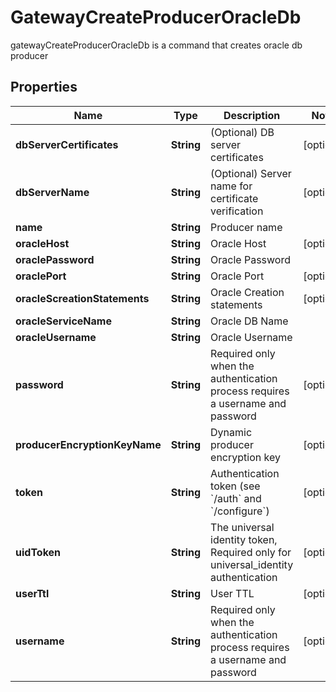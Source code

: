 

# GatewayCreateProducerOracleDb

gatewayCreateProducerOracleDb is a command that creates oracle db producer
## Properties

Name | Type | Description | Notes
------------ | ------------- | ------------- | -------------
**dbServerCertificates** | **String** | (Optional) DB server certificates |  [optional]
**dbServerName** | **String** | (Optional) Server name for certificate verification |  [optional]
**name** | **String** | Producer name | 
**oracleHost** | **String** | Oracle Host |  [optional]
**oraclePassword** | **String** | Oracle Password | 
**oraclePort** | **String** | Oracle Port |  [optional]
**oracleScreationStatements** | **String** | Oracle Creation statements |  [optional]
**oracleServiceName** | **String** | Oracle DB Name | 
**oracleUsername** | **String** | Oracle Username | 
**password** | **String** | Required only when the authentication process requires a username and password |  [optional]
**producerEncryptionKeyName** | **String** | Dynamic producer encryption key |  [optional]
**token** | **String** | Authentication token (see &#x60;/auth&#x60; and &#x60;/configure&#x60;) |  [optional]
**uidToken** | **String** | The universal identity token, Required only for universal_identity authentication |  [optional]
**userTtl** | **String** | User TTL |  [optional]
**username** | **String** | Required only when the authentication process requires a username and password |  [optional]



